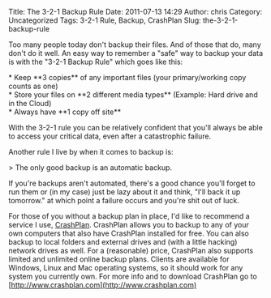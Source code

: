 Title: The 3-2-1 Backup Rule
Date: 2011-07-13 14:29
Author: chris
Category: Uncategorized
Tags: 3-2-1 Rule, Backup, CrashPlan
Slug: the-3-2-1-backup-rule

Too many people today don't backup their files. And of those that do,
many don't do it well. An easy way to remember a "safe" way to backup
your data is with the "3-2-1 Backup Rule" which goes like this:

\* Keep \*\*3 copies\*\* of any important files (your primary/working
copy counts as one)  
\* Store your files on \*\*2 different media types\*\* (Example: Hard
drive and in the Cloud)  
\* Always have \*\*1 copy off site\*\*

With the 3-2-1 rule you can be relatively confident that you'll always
be able to access your critical data, even after a catastrophic failure.

<!--more-->  
Another rule I live by when it comes to backup is:

\> The only good backup is an automatic backup.

If you're backups aren't automated, there's a good chance you'll forget
to run them or (in my case) just be lazy about it and think, "I'll back
it up tomorrow." at which point a failure occurs and you're shit out of
luck.

For those of you without a backup plan in place, I'd like to recommend a
service I use, [CrashPlan](http://www.crashplan.com/). CrashPlan allows
you to backup to any of your own computers that also have CrashPlan
installed for free. You can also backup to local folders and external
drives and (with a little hacking) network drives as well. For a
(reasonable) price, CrashPlan also supports limited and unlimited online
backup plans. Clients are available for Windows, Linux and Mac operating
systems, so it should work for any system you currently own. For more
info and to download CrashPlan go to
[http://www.crashplan.com](http://www.crashplan.com)
